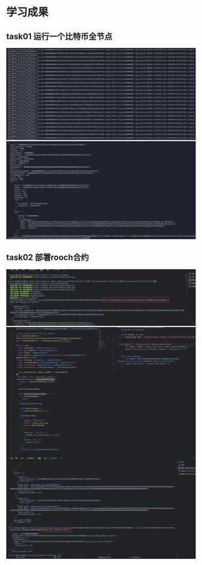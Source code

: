 # 学习成果

## task01 运行一个比特币全节点

![同步区块信息](./imgs/task01_1.png)
![获取1000高度的区块信息](./imgs/task01_2.png)

## task02 部署rooch合约

![部署合约](./imgs/task02_1.png)
![查看合约状态](./imgs/task02_2.png)
